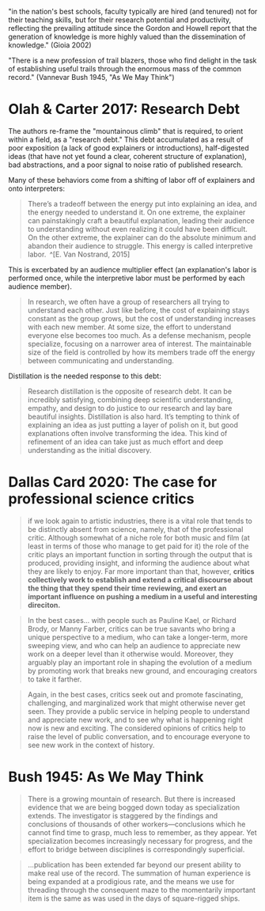 "in the nation's best schools, faculty typically are hired (and tenured) not for their teaching skills, but for their research potential and productivity, reflecting the prevailing attitude since the Gordon and Howell report that the generation of knowledge is more highly valued than the dissemination of knowledge." (Gioia 2002)

"There is a new profession of trail blazers, those who find delight in the task of establishing useful trails through the enormous mass of the common record." (Vannevar Bush 1945, "As We May Think")

# Olah & Carter 2017: Research Debt

The authors re-frame the "mountainous climb" that is required, to orient within a field, as a "research debt." This debt accumulated as a result of poor exposition (a lack of good explainers or introductions), half-digested ideas (that have not yet found a clear, coherent structure of explanation), bad abstractions, and a poor signal to noise ratio of published research. 

Many of these behaviors come from a shifting of labor off of explainers and onto interpreters:

> There’s a tradeoff between the energy put into explaining an idea, and the energy needed to understand it. On one extreme, the explainer can painstakingly craft a beautiful explanation, leading their audience to understanding without even realizing it could have been difficult. On the other extreme, the explainer can do the absolute minimum and abandon their audience to struggle. This energy is called interpretive labor. ^[E. Van Nostrand, 2015]

This is excerbated by an audience multiplier effect (an explanation's labor is performed once, while the interpretive labor must be performed by each audience member).

> In research, we often have a group of researchers all trying to understand each other. Just like before, the cost of explaining stays constant as the group grows, but the cost of understanding increases with each new member. At some size, the effort to understand everyone else becomes too much. As a defense mechanism, people specialize, focusing on a narrower area of interest. The maintainable size of the field is controlled by how its members trade off the energy between communicating and understanding.

Distillation is the needed response to this debt:

> Research distillation is the opposite of research debt. It can be incredibly satisfying, combining deep scientific understanding, empathy, and design to do justice to our research and lay bare beautiful insights. Distillation is also hard. It’s tempting to think of explaining an idea as just putting a layer of polish on it, but good explanations often involve transforming the idea. This kind of refinement of an idea can take just as much effort and deep understanding as the initial discovery.

# Dallas Card 2020: The case for professional science critics

> if we look again to artistic industries, there is a vital role that tends to be distinctly absent from science, namely, that of the professional critic. Although somewhat of a niche role for both music and film (at least in terms of those who manage to get paid for it) the role of the critic plays an important function in sorting through the output that is produced, providing insight, and informing the audience about what they are likely to enjoy. Far more important than that, however, **critics collectively work to establish and extend a critical discourse about the thing that they spend their time reviewing, and exert an important influence on pushing a medium in a useful and interesting direciton.**

> In the best cases... with people such as Pauline Kael, or Richard Brody, or Manny Farber, critics can be true savants who bring a unique perspective to a medium, who can take a longer-term, more sweeping view, and who can help an audience to appreciate new work on a deeper level than it otherwise would. Moreover, they arguably play an important role in shaping the evolution of a medium by promoting work that breaks new ground, and encouraging creators to take it farther.

> Again, in the best cases, critics seek out and promote fascinating, challenging, and marginalized work that might otherwise never get seen. They provide a public service in helping people to understand and appreciate new work, and to see why what is happening right now is new and exciting. The considered opinions of critics help to raise the level of public conversation, and to encourage everyone to see new work in the context of history.

# Bush 1945: As We May Think

> There is a growing mountain of research. But there is increased evidence that we are being bogged down today as specialization extends. The investigator is staggered by the findings and conclusions of thousands of other workers—conclusions which he cannot find time to grasp, much less to remember, as they appear. Yet specialization becomes increasingly necessary for progress, and the effort to bridge between disciplines is correspondingly superficial.

> ...publication has been extended far beyond our present ability to make real use of the record. The summation of human experience is being expanded at a prodigious rate, and the means we use for threading through the consequent maze to the momentarily important item is the same as was used in the days of square-rigged ships.
